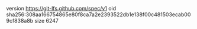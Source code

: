 version https://git-lfs.github.com/spec/v1
oid sha256:308aa166754865e80f8ca7a2e2393522db1e138f00c481503ecab009cf838a8b
size 6247
